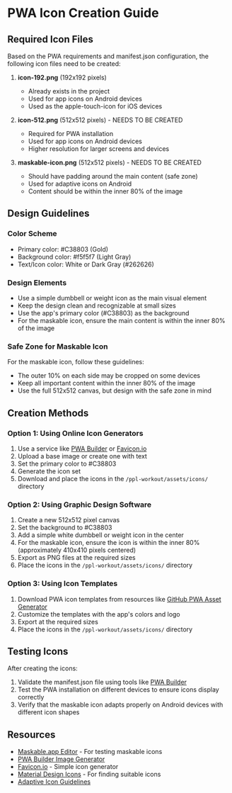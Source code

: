 # PWA Icon Creation Guide

## Required Icon Files

Based on the PWA requirements and manifest.json configuration, the following icon files need to be created:

1. **icon-192.png** (192x192 pixels)
   - Already exists in the project
   - Used for app icons on Android devices
   - Used as the apple-touch-icon for iOS devices

2. **icon-512.png** (512x512 pixels) - NEEDS TO BE CREATED
   - Required for PWA installation
   - Used for app icons on Android devices
   - Higher resolution for larger screens and devices

3. **maskable-icon.png** (512x512 pixels) - NEEDS TO BE CREATED
   - Should have padding around the main content (safe zone)
   - Used for adaptive icons on Android
   - Content should be within the inner 80% of the image

## Design Guidelines

### Color Scheme
- Primary color: #C38803 (Gold)
- Background color: #f5f5f7 (Light Gray)
- Text/Icon color: White or Dark Gray (#262626)

### Design Elements
- Use a simple dumbbell or weight icon as the main visual element
- Keep the design clean and recognizable at small sizes
- Use the app's primary color (#C38803) as the background
- For the maskable icon, ensure the main content is within the inner 80% of the image

### Safe Zone for Maskable Icon
For the maskable icon, follow these guidelines:
- The outer 10% on each side may be cropped on some devices
- Keep all important content within the inner 80% of the image
- Use the full 512x512 canvas, but design with the safe zone in mind

## Creation Methods

### Option 1: Using Online Icon Generators
1. Use a service like [PWA Builder](https://www.pwabuilder.com/imageGenerator) or [Favicon.io](https://favicon.io/)
2. Upload a base image or create one with text
3. Set the primary color to #C38803
4. Generate the icon set
5. Download and place the icons in the `/ppl-workout/assets/icons/` directory

### Option 2: Using Graphic Design Software
1. Create a new 512x512 pixel canvas
2. Set the background to #C38803
3. Add a simple white dumbbell or weight icon in the center
4. For the maskable icon, ensure the icon is within the inner 80% (approximately 410x410 pixels centered)
5. Export as PNG files at the required sizes
6. Place the icons in the `/ppl-workout/assets/icons/` directory

### Option 3: Using Icon Templates
1. Download PWA icon templates from resources like [GitHub PWA Asset Generator](https://github.com/elegantapp/pwa-asset-generator)
2. Customize the templates with the app's colors and logo
3. Export at the required sizes
4. Place the icons in the `/ppl-workout/assets/icons/` directory

## Testing Icons

After creating the icons:

1. Validate the manifest.json file using tools like [PWA Builder](https://www.pwabuilder.com/)
2. Test the PWA installation on different devices to ensure icons display correctly
3. Verify that the maskable icon adapts properly on Android devices with different icon shapes

## Resources

- [Maskable.app Editor](https://maskable.app/editor) - For testing maskable icons
- [PWA Builder Image Generator](https://www.pwabuilder.com/imageGenerator)
- [Favicon.io](https://favicon.io/) - Simple icon generator
- [Material Design Icons](https://material.io/resources/icons/) - For finding suitable icons
- [Adaptive Icon Guidelines](https://developer.android.com/guide/practices/ui_guidelines/icon_design_adaptive)